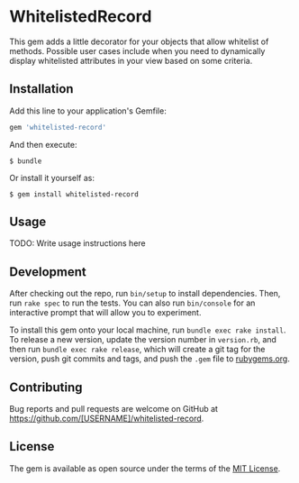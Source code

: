 # WhitelistedRecord
This gem adds a little decorator for your objects that allow whitelist of methods. Possible user cases include when you need to dynamically display whitelisted attributes in your view based on some criteria.

## Installation

Add this line to your application's Gemfile:

```ruby
gem 'whitelisted-record'
```

And then execute:

    $ bundle

Or install it yourself as:

    $ gem install whitelisted-record

## Usage

TODO: Write usage instructions here

## Development

After checking out the repo, run `bin/setup` to install dependencies. Then, run `rake spec` to run the tests. You can also run `bin/console` for an interactive prompt that will allow you to experiment.

To install this gem onto your local machine, run `bundle exec rake install`. To release a new version, update the version number in `version.rb`, and then run `bundle exec rake release`, which will create a git tag for the version, push git commits and tags, and push the `.gem` file to [rubygems.org](https://rubygems.org).

## Contributing

Bug reports and pull requests are welcome on GitHub at https://github.com/[USERNAME]/whitelisted-record.


## License

The gem is available as open source under the terms of the [MIT License](http://opensource.org/licenses/MIT).

